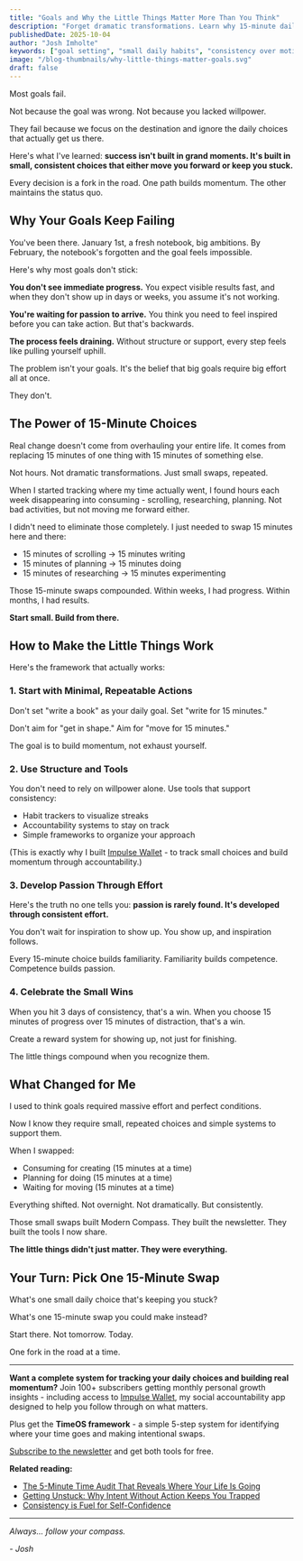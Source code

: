 ```yaml
---
title: "Goals and Why the Little Things Matter More Than You Think"
description: "Forget dramatic transformations. Learn why 15-minute daily choices create more lasting change than any grand resolution ever will."
publishedDate: 2025-10-04
author: "Josh Imholte"
keywords: ["goal setting", "small daily habits", "consistency over motivation", "why goals fail", "building momentum", "sustainable change"]
image: "/blog-thumbnails/why-little-things-matter-goals.svg"
draft: false
---
```


Most goals fail.

Not because the goal was wrong. Not because you lacked willpower.

They fail because we focus on the destination and ignore the daily choices that actually get us there.

Here's what I've learned: **success isn't built in grand moments. It's built in small, consistent choices that either move you forward or keep you stuck.**

Every decision is a fork in the road. One path builds momentum. The other maintains the status quo.

## Why Your Goals Keep Failing

You've been there. January 1st, a fresh notebook, big ambitions. By February, the notebook's forgotten and the goal feels impossible.

Here's why most goals don't stick:

**You don't see immediate progress.** You expect visible results fast, and when they don't show up in days or weeks, you assume it's not working.

**You're waiting for passion to arrive.** You think you need to feel inspired before you can take action. But that's backwards.

**The process feels draining.** Without structure or support, every step feels like pulling yourself uphill.

The problem isn't your goals. It's the belief that big goals require big effort all at once.

They don't.

## The Power of 15-Minute Choices

Real change doesn't come from overhauling your entire life. It comes from replacing 15 minutes of one thing with 15 minutes of something else.

Not hours. Not dramatic transformations. Just small swaps, repeated.

When I started tracking where my time actually went, I found hours each week disappearing into consuming - scrolling, researching, planning. Not bad activities, but not moving me forward either.

I didn't need to eliminate those completely. I just needed to swap 15 minutes here and there:
- 15 minutes of scrolling → 15 minutes writing
- 15 minutes of planning → 15 minutes doing
- 15 minutes of researching → 15 minutes experimenting

Those 15-minute swaps compounded. Within weeks, I had progress. Within months, I had results.

**Start small. Build from there.**

## How to Make the Little Things Work

Here's the framework that actually works:

### 1. Start with Minimal, Repeatable Actions

Don't set "write a book" as your daily goal. Set "write for 15 minutes."

Don't aim for "get in shape." Aim for "move for 15 minutes."

The goal is to build momentum, not exhaust yourself.

### 2. Use Structure and Tools

You don't need to rely on willpower alone. Use tools that support consistency:
- Habit trackers to visualize streaks
- Accountability systems to stay on track
- Simple frameworks to organize your approach

(This is exactly why I built [Impulse Wallet](https://impulsewallet.themoderncompass.io/) - to track small choices and build momentum through accountability.)

### 3. Develop Passion Through Effort

Here's the truth no one tells you: **passion is rarely found. It's developed through consistent effort.**

You don't wait for inspiration to show up. You show up, and inspiration follows.

Every 15-minute choice builds familiarity. Familiarity builds competence. Competence builds passion.

### 4. Celebrate the Small Wins

When you hit 3 days of consistency, that's a win. When you choose 15 minutes of progress over 15 minutes of distraction, that's a win.

Create a reward system for showing up, not just for finishing.

The little things compound when you recognize them.

## What Changed for Me

I used to think goals required massive effort and perfect conditions.

Now I know they require small, repeated choices and simple systems to support them.

When I swapped:
- Consuming for creating (15 minutes at a time)
- Planning for doing (15 minutes at a time)
- Waiting for moving (15 minutes at a time)

Everything shifted. Not overnight. Not dramatically. But consistently.

Those small swaps built Modern Compass. They built the newsletter. They built the tools I now share.

**The little things didn't just matter. They were everything.**

## Your Turn: Pick One 15-Minute Swap

What's one small daily choice that's keeping you stuck?

What's one 15-minute swap you could make instead?

Start there. Not tomorrow. Today.

One fork in the road at a time.

---

**Want a complete system for tracking your daily choices and building real momentum?** Join 100+ subscribers getting monthly personal growth insights - including access to [Impulse Wallet](https://impulsewallet.themoderncompass.io/), my social accountability app designed to help you follow through on what matters.

Plus get the **TimeOS framework** - a simple 5-step system for identifying where your time goes and making intentional swaps.

[Subscribe to the newsletter](https://themoderncompass.io/newsletter) and get both tools for free.

**Related reading:**
- [The 5-Minute Time Audit That Reveals Where Your Life Is Going](/blog/five-minute-time-audit)
- [Getting Unstuck: Why Intent Without Action Keeps You Trapped](/blog/getting-unstuck-intent-action)
- [Consistency is Fuel for Self-Confidence](/blog/consistency-builds-self-confidence)

---

*Always... follow your compass.*

*- Josh*
